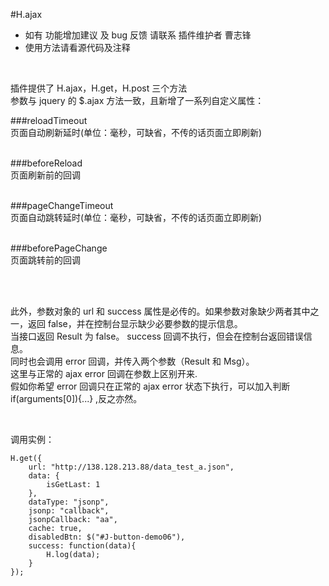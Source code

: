 #H.ajax
* 如有 功能增加建议 及 bug 反馈 请联系 插件维护者 曹志锋  
* 使用方法请看源代码及注释 

<br />

插件提供了 H.ajax，H.get，H.post 三个方法  
参数与 jquery 的 $.ajax 方法一致，且新增了一系列自定义属性： 
  
###reloadTimeout  
页面自动刷新延时(单位：毫秒，可缺省，不传的话页面立即刷新)  
<br />

###beforeReload  
页面刷新前的回调  
<br />

###pageChangeTimeout  
页面自动跳转延时(单位：毫秒，可缺省，不传的话页面立即刷新)  
<br />

###beforePageChange  
页面跳转前的回调  
<br />

<br />

此外，参数对象的 url 和 success 属性是必传的。如果参数对象缺少两者其中之一，返回 false，并在控制台显示缺少必要参数的提示信息。  
当接口返回 Result 为 false。 success 回调不执行，但会在控制台返回错误信息。  
同时也会调用 error 回调，并传入两个参数（Result 和 Msg）。  
这里与正常的 ajax error 回调在参数上区别开来.  
假如你希望 error 回调只在正常的 ajax error 状态下执行，可以加入判断 if(arguments[0]){...} ,反之亦然。

<br />

调用实例：  
```
H.get({
    url: "http://138.128.213.88/data_test_a.json",
    data: {
        isGetLast: 1
    },
    dataType: "jsonp",
    jsonp: "callback",
    jsonpCallback: "aa",
    cache: true,
    disabledBtn: $("#J-button-demo06"),
    success: function(data){
        H.log(data);
    }
});
